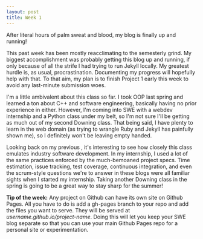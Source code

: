 ```yaml
---
layout: post
title: Week 1
---
```


After literal hours of palm sweat and blood, my blog is finally up and running!

This past week has been mostly reacclimating to the semesterly grind. My biggest accomplishment was probably getting this blog up and running, if only because of all the strife I had trying to run Jekyll locally. My greatest hurdle is, as usual, procrastination. Documenting my progress will hopefully help with that. To that aim, my plan is to finish Project 1 early this week to avoid any last-minute submission woes.

I'm a little ambivalent about this class so far. I took OOP last spring and learned a ton about C++ and software engineering, basically having no prior experience in either. However, I'm coming into SWE with a webdev internship and a Python class under my belt, so I'm not sure I'll be getting as much out of my second Downing class. That being said, I have plenty to learn in the web domain (as trying to wrangle Ruby and Jekyll has painfully shown me), so I definitely won't be leaving empty handed.

Looking back on my previous , it's interesting to see how closely this class emulates industry software development. In my internship, I used a lot of the same practices enforced by the much-bemoaned project specs. Time estimation, issue tracking, test coverage, continuous integration, and even the scrum-style questions we're to answer in these blogs were all familiar sights when I started my internship. Taking another Downing class in the spring is going to be a great way to stay sharp for the summer!

**Tip of the week:** Any project on Github can have its own site on Github Pages. All you have to do is add a gh-pages branch to your repo and add the files you want to serve. They will be served at *username.github.io/project-name*. Doing this will let you keep your SWE blog separate so that you can use your main Github Pages repo for a personal site or experimentation.
